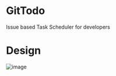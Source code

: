 # GitTodo

Issue based Task Scheduler for developers

# Design

![image](https://user-images.githubusercontent.com/77421835/193409671-c178632d-aae8-4532-ac2d-9f6945774e64.png)
